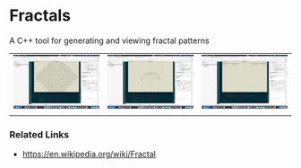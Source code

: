 # Fractals
A C++ tool for generating and viewing fractal patterns

|                                       |                                       |                                       |
|                  :---:                |                   :---:               |                 :---:                 |
| ![img00001.png](https://github.com/yassck02/Fractals/blob/master/images/img00001.png) | ![img00002.png](/images/img00002.png) | ![img00003.png](/images/img00003.png) |
|                                       |                                       |                                       |

### Related Links
- https://en.wikipedia.org/wiki/Fractal
